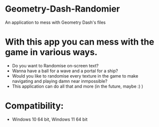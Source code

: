 # Geometry-Dash-Randomier
An application to mess with Geometry Dash's files

# With this app you can mess with the game in various ways.

- Do you want to Randomise on-screen text?
- Wanna have a ball for a wave and a portal for a ship?
- Would you like to randomise every texture in the game to make navigating and playing damn near inmpossible?
- This application can do all that and more (in the future, maybe :) )





# Compatibility:

- Windows 10 64 bit, Windows 11 64 bit
